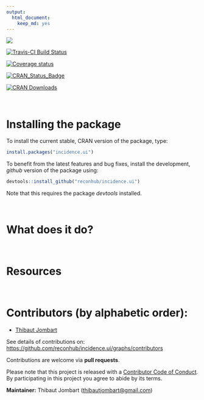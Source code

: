 ```yaml
---
output: 
  html_document: 
    keep_md: yes
---
```





<img src="https://raw.githubusercontent.com/reconhub/incidence.ui/master/logo/banner.png">

<br>

[![Travis-CI Build Status](https://travis-ci.org/reconhub/incidence.ui.svg?branch=master)](https://travis-ci.org/reconhub/incidence.ui)

[![Coverage status](https://ci.appveyor.com/api/projects/status/98263wear2w7h1tp/branch/master?svg=true)](https://ci.appveyor.com/project/thibautjombart/incidence-ui/branch/master)

[![CRAN_Status_Badge](http://www.r-pkg.org/badges/version/incidence.ui)](https://cran.r-project.org/package=incidence.ui)

[![CRAN Downloads](https://cranlogs.r-pkg.org/badges/incidence.ui)](https://cran.r-project.org/package=incidence.ui)


<br>

# Installing the package

To install the current stable, CRAN version of the package, type:

```r
install.packages("incidence.ui")
```

To benefit from the latest features and bug fixes, install the development, *github* version of the package using:

```r
devtools::install_github("reconhub/incidence.ui")
```

Note that this requires the package *devtools* installed.



<br>

# What does it do?





<br>

# Resources

<br>



# Contributors (by alphabetic order):
- [Thibaut Jombart](https://github.com/thibautjombart)

See details of contributions on:
<br>
https://github.com/reconhub/incidence.ui/graphs/contributors


Contributions are welcome via **pull requests**.

Please note that this project is released with a [Contributor Code of Conduct](CONDUCT.md). By participating in this project you agree to abide by its terms.

**Maintainer:** Thibaut Jombart (thibautjombart@gmail.com)

